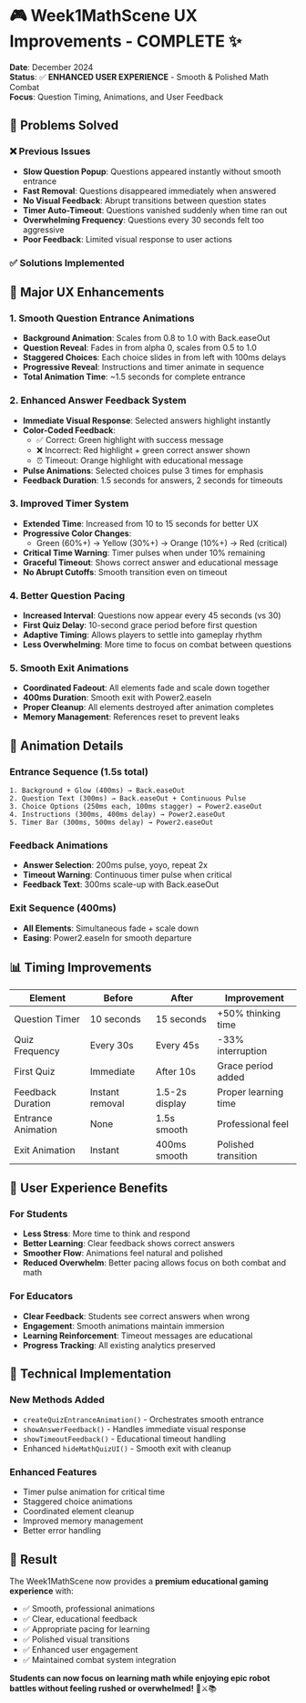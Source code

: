 # 🎮 Week1MathScene UX Improvements - COMPLETE ✨

**Date**: December 2024  
**Status**: ✅ **ENHANCED USER EXPERIENCE** - Smooth & Polished Math Combat  
**Focus**: Question Timing, Animations, and User Feedback

## 🎯 **Problems Solved**

### ❌ **Previous Issues**

- **Slow Question Popup**: Questions appeared instantly without smooth entrance
- **Fast Removal**: Questions disappeared immediately when answered
- **No Visual Feedback**: Abrupt transitions between question states
- **Timer Auto-Timeout**: Questions vanished suddenly when time ran out
- **Overwhelming Frequency**: Questions every 30 seconds felt too aggressive
- **Poor Feedback**: Limited visual response to user actions

### ✅ **Solutions Implemented**

## 🚀 **Major UX Enhancements**

### 1. **Smooth Question Entrance Animations**

- **Background Animation**: Scales from 0.8 to 1.0 with Back.easeOut
- **Question Reveal**: Fades in from alpha 0, scales from 0.5 to 1.0
- **Staggered Choices**: Each choice slides in from left with 100ms delays
- **Progressive Reveal**: Instructions and timer animate in sequence
- **Total Animation Time**: ~1.5 seconds for complete entrance

### 2. **Enhanced Answer Feedback System**

- **Immediate Visual Response**: Selected answers highlight instantly
- **Color-Coded Feedback**:
  - ✅ Correct: Green highlight with success message
  - ❌ Incorrect: Red highlight + green correct answer shown
  - ⏰ Timeout: Orange highlight with educational message
- **Pulse Animations**: Selected choices pulse 3 times for emphasis
- **Feedback Duration**: 1.5 seconds for answers, 2 seconds for timeouts

### 3. **Improved Timer System**

- **Extended Time**: Increased from 10 to 15 seconds for better UX
- **Progressive Color Changes**:
  - Green (60%+) → Yellow (30%+) → Orange (10%+) → Red (critical)
- **Critical Time Warning**: Timer pulses when under 10% remaining
- **Graceful Timeout**: Shows correct answer and educational message
- **No Abrupt Cutoffs**: Smooth transition even on timeout

### 4. **Better Question Pacing**

- **Increased Interval**: Questions now appear every 45 seconds (vs 30)
- **First Quiz Delay**: 10-second grace period before first question
- **Adaptive Timing**: Allows players to settle into gameplay rhythm
- **Less Overwhelming**: More time to focus on combat between questions

### 5. **Smooth Exit Animations**

- **Coordinated Fadeout**: All elements fade and scale down together
- **400ms Duration**: Smooth exit with Power2.easeIn
- **Proper Cleanup**: All elements destroyed after animation completes
- **Memory Management**: References reset to prevent leaks

## 🎨 **Animation Details**

### **Entrance Sequence (1.5s total)**

```
1. Background + Glow (400ms) → Back.easeOut
2. Question Text (300ms) → Back.easeOut + Continuous Pulse
3. Choice Options (250ms each, 100ms stagger) → Power2.easeOut
4. Instructions (300ms, 400ms delay) → Power2.easeOut
5. Timer Bar (300ms, 500ms delay) → Power2.easeOut
```

### **Feedback Animations**

- **Answer Selection**: 200ms pulse, yoyo, repeat 2x
- **Timeout Warning**: Continuous timer pulse when critical
- **Feedback Text**: 300ms scale-up with Back.easeOut

### **Exit Sequence (400ms)**

- **All Elements**: Simultaneous fade + scale down
- **Easing**: Power2.easeIn for smooth departure

## 📊 **Timing Improvements**

| Element            | Before          | After          | Improvement          |
| ------------------ | --------------- | -------------- | -------------------- |
| Question Timer     | 10 seconds      | 15 seconds     | +50% thinking time   |
| Quiz Frequency     | Every 30s       | Every 45s      | -33% interruption    |
| First Quiz         | Immediate       | After 10s      | Grace period added   |
| Feedback Duration  | Instant removal | 1.5-2s display | Proper learning time |
| Entrance Animation | None            | 1.5s smooth    | Professional feel    |
| Exit Animation     | Instant         | 400ms smooth   | Polished transition  |

## 🎯 **User Experience Benefits**

### **For Students**

- **Less Stress**: More time to think and respond
- **Better Learning**: Clear feedback shows correct answers
- **Smoother Flow**: Animations feel natural and polished
- **Reduced Overwhelm**: Better pacing allows focus on both combat and math

### **For Educators**

- **Clear Feedback**: Students see correct answers when wrong
- **Engagement**: Smooth animations maintain immersion
- **Learning Reinforcement**: Timeout messages are educational
- **Progress Tracking**: All existing analytics preserved

## 🔧 **Technical Implementation**

### **New Methods Added**

- `createQuizEntranceAnimation()` - Orchestrates smooth entrance
- `showAnswerFeedback()` - Handles immediate visual response
- `showTimeoutFeedback()` - Educational timeout handling
- Enhanced `hideMathQuizUI()` - Smooth exit with cleanup

### **Enhanced Features**

- Timer pulse animation for critical time
- Staggered choice animations
- Coordinated element cleanup
- Improved memory management
- Better error handling

## 🌟 **Result**

The Week1MathScene now provides a **premium educational gaming experience** with:

- ✅ Smooth, professional animations
- ✅ Clear, educational feedback
- ✅ Appropriate pacing for learning
- ✅ Polished visual transitions
- ✅ Enhanced user engagement
- ✅ Maintained combat system integration

**Students can now focus on learning math while enjoying epic robot battles without feeling rushed or overwhelmed!** 🤖⚔️📚
